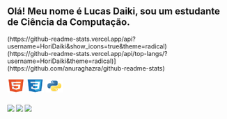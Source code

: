 ## Olá! Meu nome é Lucas Daiki, sou um estudante de Ciência da Computação.


<div>
  (https://github-readme-stats.vercel.app/api?username=HoriDaiki&show_icons=true&theme=radical)
</div>

<div>
  (https://github-readme-stats.vercel.app/api/top-langs/?username=HoriDaiki&theme=radical)](https://github.com/anuraghazra/github-readme-stats)
</div>

<div style="display: inline_block"><br>
  <img align="center" alt="Daiki-HTML" height="30" width="40" src="https://raw.githubusercontent.com/devicons/devicon/master/icons/html5/html5-original.svg">
  <img align="center" alt="Daiki-CSS" height="30" width="40" src="https://raw.githubusercontent.com/devicons/devicon/master/icons/css3/css3-original.svg">
  <img align="center" alt="Daiki-Python" height="30" width="40" src="https://raw.githubusercontent.com/devicons/devicon/master/icons/python/python-original.svg">
</div>
  
  ##
 
<div> 
  <a href="https://www.instagram.com/__daiiki/profilecard/?igsh=MW9xZ25wdWU2MjA4Zw==" target="_blank"><img src="https://img.shields.io/badge/-Instagram-%23E4405F?style=for-the-badge&logo=instagram&logoColor=white" target="_blank"></a>
  <a href = "mailto:horidaiki2005@gmail.com"><img src="https://img.shields.io/badge/-Gmail-%23333?style=for-the-badge&logo=gmail&logoColor=white" target="_blank"></a>
  <a href="https://www.linkedin.com/in/lucashori/" target="_blank"><img src="https://img.shields.io/badge/-LinkedIn-%230077B5?style=for-the-badge&logo=linkedin&logoColor=white" target="_blank"></a> 
  
</div>
